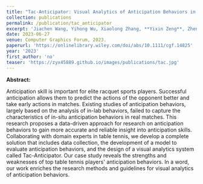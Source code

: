```yaml
---
title: "Tac-Anticipator: Visual Analytics of Anticipation Behaviors in Table Tennis Matches"
collection: publications
permalink: /publication/tac_anticipator
excerpt: 'Jiachen Wang, Yihong Wu, Xiaolong Zhang, **Yixin Zeng**, Zheng Zhou, Hui Zhang, Xiao Xie, and Yingcai Wu.'
date: 2023-06-27
venue: Computer Graphics Forum, 2023.
paperurl: 'https://onlinelibrary.wiley.com/doi/abs/10.1111/cgf.14825'
year: '2023'
first_author: 'no'
teaser: 'https://zyx45889.github.io/images/publications/tac.jpg'
---
```


<b>Abstract:</b>

Anticipation skill is important for elite racquet sports players. Successful anticipation allows them to predict the actions of the opponent better and take early actions in matches. Existing studies of anticipation behaviors, largely based on the analysis of in-lab behaviors, failed to capture the characteristics of in-situ anticipation behaviors in real matches. This research proposes a data-driven approach for research on anticipation behaviors to gain more accurate and reliable insight into anticipation skills. Collaborating with domain experts in table tennis, we develop a complete solution that includes data collection, the development of a model to evaluate anticipation behaviors, and the design of a visual analytics system called Tac-Anticipator. Our case study reveals the strengths and weaknesses of top table tennis players' anticipation behaviors. In a word, our work enriches the research methods and guidelines for visual analytics of anticipation behaviors.
